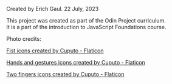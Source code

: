 Created by Erich Gaul.
22 July, 2023

This project was created as part of the Odin Project curriculum.  
It is a part of the introduction to JavaScript Foundations course.

Photo credits:

<a href="https://www.flaticon.com/free-icons/fist" title="fist icons">Fist icons created by Cuputo - Flaticon</a>

<a href="https://www.flaticon.com/free-icons/hands-and-gestures" title="hands and gestures icons">Hands and gestures icons created by Cuputo - Flaticon</a>

<a href="https://www.flaticon.com/free-icons/two-fingers" title="two fingers icons">Two fingers icons created by Cuputo - Flaticon</a>

